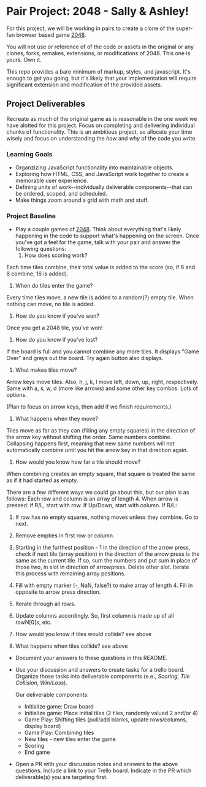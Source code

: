 # Pair Project: 2048 - Sally & Ashley!
For this project, we will be working in pairs to create a clone of the super-fun browser based game [2048](http://gabrielecirulli.github.io/2048/).

You will not use or reference of of the code or assets in the original or any clones, forks, remakes, extensions, or modifications of 2048. This one is yours. Own it.

This repo provides a bare minimum of markup, styles, and javascript. It's enough to get you going, but it's likely that your implementation will require significant extension and modification of the provided assets.

## Project Deliverables
Recreate as much of the original game as is reasonable in the one week we have alotted for this project. Focus on completing and delivering individual chunks of functionality. This is an ambitious project, so allocate your time wisely and focus on understanding the _how_ and _why_ of the code you write.

### Learning Goals
- Organzizing JavaScript functionality into maintainable objects.
- Exploring how HTML, CSS, and JavaScript work together to create a memorable user experience.
- Defining units of work--individually deliverable components--that can be ordered, scoped, and scheduled.
- Make things zoom around a grid with math and stuff.

### Project Baseline
- Play a couple games of [2048](http://gabrielecirulli.github.io/2048/). Think about everything that's likely happening in the code to support what's happening on the screen. Once you've got a feel for the game, talk with your pair and answer the following questions:
  1. How does scoring work?

Each time tiles combine, their total value is added to the score (so, if 8 and 8 combine, 16 is added).  

  1. When do tiles enter the game?

Every time tiles move, a new tile is added to a random(?) empty tile. When nothing can move, no tile is added.

  1. How do you know if you've won?

Once you get a 2048 tile, you've won!  

  1. How do you know if you've lost?

If the board is full and you cannot combine any more tiles. It displays "Game Over" and greys out the board. Try again button also displays.

  1. What makes tiles move?

Arrow keys move tiles. Also, h, j, k, l move left, down, up, right, respectively. Same with a, s, w, d (more like arrows) and some other key combos. Lots of options.

(Plan to focus on arrow keys, then add if we finish requirements.)

  1. What happens when they move?

Tiles move as far as they can (filling any empty squares) in the direction of the arrow key without shifting the order. Same numbers combine. Collapsing happens first, meaning that new same numbers will not automatically combine until you hit the arrow key in that direction again.

  1. How would you know how far a tile should move?

When combining creates an empty square, that square is treated the same as if it had started as empty.

There are a few different ways we could go about this, but our plan is as follows:
Each row and column is an array of length 4.
When arrow is pressed:
if R/L, start with row. If Up/Down, start with column.
If R/L:
  1. If row has no empty squares, nothing moves unless they combine. Go to next.
  2. Remove empties in first row or column.
  3. Starting in the furthest position - 1 in the direction of the arrow press, check if next tile (array position) in the direction of the arrow press is the same as the current tile. If so, sum the numbers and put sum in place of those two, in slot in direction of arrowpress. Delete other slot. Iterate this process with remaining array positions.
  4. Fill with empty marker (-, NaN, false?) to make array of length 4. Fill in opposite to arrow press direction.  
  4. Iterate through all rows.
  5. Update columns accordingly. So, first column is made up of all rowN[0]s, etc.

  1. How would you know if tiles would collide?
  see above
  1. What happens when tiles collide?
  see above

- Document your answers to these questions in this README.
- Use your discussion and answers to create tasks for a trello board. Organize those tasks into deliverable components (e.e., _Scoring_, _Tile Collision_, _Win/Loss_).

  Our deliverable components:
  - Initialize game: Draw board
  - Initialize game: Place initial tiles (2 tiles, randomly valued 2 and/or 4)
  - Game Play: Shifting tiles (pull/add blanks, update rows/columns, display board)
  - Game Play: Combining tiles  
  - New tiles - new tiles enter the game
  - Scoring   
  - End game

- Open a PR with your discussion notes and answers to the above questions. Include a link to your Trello board. Indicate in the PR which deliverable(s) you are targeting first.
